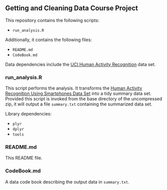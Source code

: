 ## Getting and Cleaning Data Course Project

This repository contains the following scripts:

 * `run_analysis.R`
 
Additionally, it contains the following files:

 * `README.md`
 * `CodeBook.md`
 
Data dependencies include the [UCI Human Activity Recognition](http://archive.ics.uci.edu/ml/machine-learning-databases/00240/UCI%20HAR%20Dataset.zip) data set.
 
### run_analysis.R

This script performs the analysis.
It transforms the [Human Activity Recognition Using Smartphones Data Set](http://archive.ics.uci.edu/ml/datasets/Human+Activity+Recognition+Using+Smartphones) into a tidy summary data set.
Provided this script is invoked from the base directory of the uncompressed zip, it will output a file `summary.txt` containing the summarized data set.

Library dependencies:

 * `plyr`
 * `dplyr`
 * `tools`

### README.md

This README file.

### CodeBook.md

A data code book describing the output data in `summary.txt`.